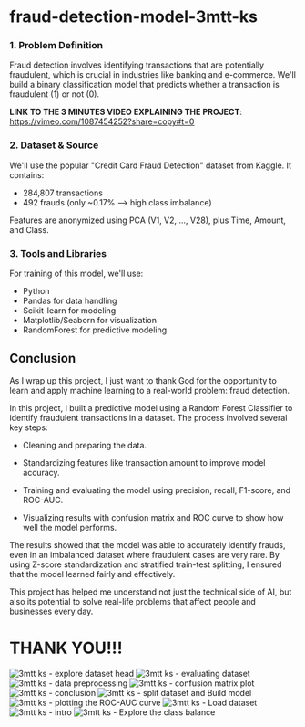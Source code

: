 # fraud-detection-model-3mtt-ks
### 1. Problem Definition
Fraud detection involves identifying transactions that are potentially fraudulent, which is crucial in industries like banking and e-commerce. We'll build a binary classification model that predicts whether a transaction is fraudulent (1) or not (0). 

**LINK TO THE 3 MINUTES VIDEO EXPLAINING THE PROJECT**: https://vimeo.com/1087454252?share=copy#t=0

### 2. Dataset & Source
We'll use the popular "Credit Card Fraud Detection" dataset from Kaggle. It contains:

- 284,807 transactions
- 492 frauds (only ~0.17% --> high class imbalance) <br>

Features are anonymized using PCA (V1, V2, ..., V28), plus Time, Amount, and Class.

### 3. Tools and Libraries
For training of this model, we'll use:

- Python
- Pandas for data handling
- Scikit-learn for modeling
- Matplotlib/Seaborn for visualization
- RandomForest for predictive modeling

## Conclusion
As I wrap up this project, I just want to thank God for the opportunity to learn and apply machine learning to a real-world problem: fraud detection.

In this project, I built a predictive model using a Random Forest Classifier to identify fraudulent transactions in a dataset. The process involved several key steps:

- Cleaning and preparing the data.

- Standardizing features like transaction amount to improve model accuracy.

- Training and evaluating the model using precision, recall, F1-score, and ROC-AUC.

- Visualizing results with confusion matrix and ROC curve to show how well the model performs.

The results showed that the model was able to accurately identify frauds, even in an imbalanced dataset where fraudulent cases are very rare. By using Z-score standardization and stratified train-test splitting, I ensured that the model learned fairly and effectively.

This project has helped me understand not just the technical side of AI, but also its potential to solve real-life problems that affect people and businesses every day.

# THANK YOU!!!

![3mtt ks - explore dataset head](https://github.com/user-attachments/assets/700cf9b2-90fa-4e4e-a9ee-34bd3ee8d4c7)
![3mtt ks - evaluating dataset](https://github.com/user-attachments/assets/94ac0a25-f979-470f-ab03-15c4932e29ea)
![3mtt ks - data preprocessing](https://github.com/user-attachments/assets/161f7555-b12e-4681-b3b2-84466e178ea2)
![3mtt ks - confusion matrix plot](https://github.com/user-attachments/assets/1d119ef7-d694-42a5-ad8d-5aa1172ac60c)
![3mtt ks - conclusion](https://github.com/user-attachments/assets/603fed8f-6fb8-4438-9fc7-2f620723db98)
![3mtt ks - split dataset and Build model](https://github.com/user-attachments/assets/48e473d8-4790-4792-b0c7-5424e1f2ee8f)
![3mtt ks - plotting the ROC-AUC curve](https://github.com/user-attachments/assets/cac69f15-8735-4a55-9334-d87b797eb031)
![3mtt ks - Load dataset](https://github.com/user-attachments/assets/00e3430a-351f-489a-94aa-cbbf8309506b)
![3mtt ks - intro](https://github.com/user-attachments/assets/f64f808c-6172-4581-89bc-b7b1738bf532)
![3mtt ks - Explore the class balance](https://github.com/user-attachments/assets/78b951fe-61ef-41b1-9bbe-f42afacf09a1)
